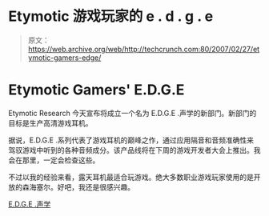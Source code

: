 # Etymotic 游戏玩家的 e . d . g . e

> 原文：<https://web.archive.org/web/http://techcrunch.com:80/2007/02/27/etymotic-gamers-edge/>

# Etymotic Gamers' E.D.G.E

Etymotic Research 今天宣布将成立一个名为 E.D.G.E .声学的新部门。新部门的目标是生产高清游戏耳机。

据说，E.D.G.E .系列代表了游戏耳机的巅峰之作，通过应用隔音和音频准确性来驾驭游戏中听到的各种音频成分。该产品线将在下周的游戏开发者大会上推出。我会在那里，一定会检查这些。

不过以我的经验来看，露天耳机最适合玩游戏。绝大多数职业游戏玩家使用的是开放的森海塞尔。好吧，我还是很感兴趣。

[E.D.G.E .声学](https://web.archive.org/web/20210301045350/http://rs6.net/tn.jsp?t=yjjyb6bab.0.s95yb6bab.kse8ukbab.387&ts=S0226&p=http%3A%2F%2Fwww.edgeacoustics.com)
